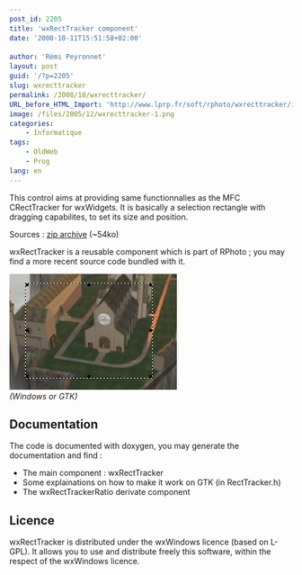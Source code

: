 ```yaml
---
post_id: 2205
title: 'wxRectTracker component'
date: '2008-10-11T15:51:58+02:00'

author: 'Rémi Peyronnet'
layout: post
guid: '/?p=2205'
slug: wxrecttracker
permalink: /2008/10/wxrecttracker/
URL_before_HTML_Import: 'http://www.lprp.fr/soft/rphoto/wxrecttracker/index_en.php3'
image: /files/2005/12/wxrecttracker-1.png
categories:
    - Informatique
tags:
    - OldWeb
    - Prog
lang: en
---
```


This control aims at providing same functionnalies as the MFC CRectTracker for wxWidgets. It is basically a selection rectangle with dragging capabilites, to set its size and position.

Sources : [zip archive](/files/old-web/soft/rphoto/wxrecttracker/wxrecttracker.zip) (~54ko)

wxRectTracker is a reusable component which is part of RPhoto ; you may find a more recent source code bundled with it.

![Screenshot](/files/old-web/soft/rphoto/wxrecttracker/wxrecttracker.png)  
*(Windows or GTK)*

## Documentation

The code is documented with doxygen, you may generate the documentation and find :

- The main component : wxRectTracker
- Some explainations on how to make it work on GTK (in RectTracker.h)
- The wxRectTrackerRatio derivate component

## Licence

wxRectTracker is distributed under the wxWindows licence (based on L-GPL). It allows you to use and distribute freely this software, within the respect of the wxWindows licence.